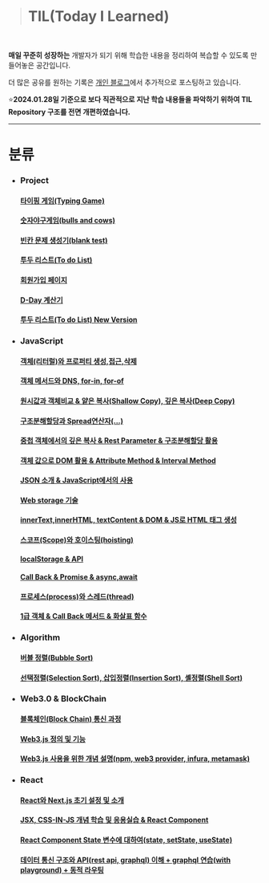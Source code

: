 ><h1>TIL(Today I Learned)</h1>
<br>

**매일 꾸준히 성장하는** 개발자가 되기 위해 학습한 내용을 정리하여 복습할 수 있도록 만들어놓은 공간입니다.

더 많은 공유를 원하는 기록은 <a href="https://velog.io/@dovelop/">개인 블로그</a>에서 추가적으로 포스팅하고 있습니다.

⭐**2024.01.28일 기준으로 보다 직관적으로 지난 학습 내용들을 파악하기 위하여 TIL Repository 구조를 전면 개편하였습니다.**

---

<h1>분류</h1>

<ul>
<li><h3>Project</h3>

<h4><a href="https://github.com/Kwon2do/TIL/blob/main/Project/SideProject/TypingGame/TypingGame.md">타이핑 게임(Typing Game)</a></h4>
<h4><a href="https://github.com/Kwon2do/TIL/blob/main/Project/SideProject/Bulls%20and%20Cows/project/%EA%B8%B0%EB%A1%9D/2024.01.03.md">숫자야구게임(bulls and cows)</a></h4>
<h4><a href="https://github.com/Kwon2do/TIL/blob/main/Project/SideProject/blank_test/readme.md">빈칸 문제 생성기(blank test)</a></h4>
<h4><a href="https://github.com/Kwon2do/TIL/blob/main/Project/SideProject/Todolist(01.11~01.12)/readme.md">투두 리스트(To do List)</a></h4>
<h4><a href="https://github.com/Kwon2do/TIL/blob/main/Project/SideProject/SignUp_final/record/study.md">회원가입 페이지</a></h4>
<h4><a href="https://github.com/Kwon2do/TIL/tree/main/Project/SideProject/D-day/readme.md">D-Day 계산기</a></h4>
<h4><a href="https://github.com/Kwon2do/TIL/tree/main/Project/SideProject/Todolist(new%20version)/readme.md">투두 리스트(To do List) New Version</a></h4>
<li><h3>JavaScript</h3>
<h4><a href="https://github.com/Kwon2do/TIL/blob/main/JavaScript/Object/object%26property.md">객체(리터럴)와 프로퍼티 생성,접근,삭제</a></h4>
<h4><a href="https://github.com/Kwon2do/TIL/blob/main/JavaScript/Object/obectMethod_for-of%26for-in.md">객체 메서드와 DNS, for-in, for-of </a></h4>
<h4><a href="https://github.com/Kwon2do/TIL/blob/main/JavaScript/Object/js_object_type_and_copy_concept.md">원시값과 객체비교 & 얕은 복사(Shallow Copy), 깊은 복사(Deep Copy)</a></h4>
<h4><a href="https://github.com/Kwon2do/TIL/blob/main/JavaScript/Destructuring%20Assignment/study.md">구조분해할당과 Spread연산자(...)</a></h4>
<h4><a href="https://github.com/Kwon2do/TIL/blob/main/JavaScript/shallow-deep%20Copy/copy_rest-parameter_.md">중첩 객체에서의 깊은 복사 & Rest Parameter & 구조분해할당 활용</a></h4>
<h4><a href="https://github.com/Kwon2do/TIL/blob/main/JavaScript/DOM/DOM%2C%20Methods-summary.md">객체 값으로 DOM 활용 & Attribute Method & Interval Method</a></h4>
<h4><a href="https://github.com/Kwon2do/TIL/blob/main/JavaScript/JSON_study/JSON%26XML.md">JSON 소개 & JavaScript에서의 사용</a></h4>
<h4><a href="https://github.com/Kwon2do/TIL/blob/main/JavaScript/WebStorage/WebStorage.md">Web storage 기술</a></h4>
<h4><a href="https://github.com/Kwon2do/TIL/blob/main/JavaScript/WebStorage/WebStorage.md">innerText,innerHTML, textContent & DOM & JS로 HTML 태그 생성</a></h4>
<h4><a href="https://github.com/Kwon2do/TIL/blob/main/JavaScript/WebStorage/hoisting_localStorage_callback-queue.md">스코프(Scope)와 호이스팅(hoisting)</a></h4>
<h4><a href="https://github.com/Kwon2do/TIL/blob/main/JavaScript/WebStorage/hoisting_localStorage_callback-queue.md">localStorage & API</a></h4>
<h4><a href="https://github.com/Kwon2do/TIL/blob/main/JavaScript/callback%26promise/study.md">Call Back & Promise & async,await</a></h4>
<h4><a href="https://github.com/Kwon2do/TIL/blob/main/JavaScript/callback%26promise/study_2.md">프로세스(process)와 스레드(thread)</a></h4>
<h4><a href="https://github.com/Kwon2do/TIL/blob/main/JavaScript/callback%26promise/study_2.md">1급 객체 & Call Back 메서드 & 화살표 함수</a></h4>
<li><h3>Algorithm</h3>
<h4><a href="https://github.com/Kwon2do/TIL/blob/main/Algorithm/Sort%20Algorithm/%EB%B2%84%EB%B8%94%EC%A0%95%EB%A0%AC.md">버블 정렬(Bubble Sort)</a></h4>
<h4><a href="https://github.com/Kwon2do/TIL/blob/main/Algorithm/Sort%20Algorithm/%EC%84%A0%ED%83%9D%2C%EC%82%BD%EC%9E%85%2C%EC%85%B8%EC%A0%95%EB%A0%AC.md">선택정렬(Selection Sort), 삽입정렬(Insertion Sort), 셸정렬(Shell Sort)</a></h4>

<li><h3>Web3.0 & BlockChain</h3>
<h4><a href="https://github.com/Kwon2do/TIL/blob/main/Web3.0%26BlockChain/Web3.js_.md">블록체인(Block Chain) 통신 과정</a></h4>
<h4><a href="https://github.com/Kwon2do/TIL/blob/main/Web3.0%26BlockChain/Web3.js_.md">Web3.js 정의 및 기능</a></h4>
<h4><a href="https://github.com/Kwon2do/TIL/blob/main/Web3.0%26BlockChain/Web3.js_2.md">Web3.js 사용을 위한 개념 설명(npm, web3 provider, infura, metamask)</a></h4>

<li><h3>React</h3>
<h4><a href="https://github.com/Kwon2do/TIL/blob/main/React/01-react-nextjs-getting-started.md">React와 Next.js 초기 설정 및 소개</h4>
<h4><a href="https://github.com/Kwon2do/TIL/blob/main/React/02-react-component.md">JSX, CSS-IN-JS 개념 학습 및 응용실습 & React Component</h4> 
<h4><a href="https://github.com/Kwon2do/TIL/blob/main/React/03-react-state.md">React Component State 변수에 대하여(state, setState, useState)</h4>
<h4><a href="https://github.com/Kwon2do/TIL/blob/main/React/04-data%20communication-API.md">데이터 통신 구조와 API(rest api, graphql) 이해 + graphql 연습(with playground) + 동적 라우팅</h4>
</ul>